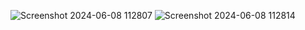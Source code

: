 ![Screenshot 2024-06-08 112807](https://github.com/atul7970/2100270130051/assets/104618349/811b115b-fc40-42d4-a6d5-63dae0905872)
![Screenshot 2024-06-08 112814](https://github.com/atul7970/2100270130051/assets/104618349/669d1082-90b8-4fe2-b0e3-fb32ff9f303d)
